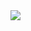 <img src="https://capsule-render.vercel.app/api?type=waving&color=timeGradient&height=300&section=header&text=Gardenii's Github&fontSize=90&fontAlignY=40" />
<!--
**jwc406/jwc406** is a ✨ _special_ ✨ repository because its `README.md` (this file) appears on your GitHub profile.
Here are some ideas to get you started:

- 🔭 I’m currently working on ...
- 🌱 I’m currently learning ...
- 👯 I’m looking to collaborate on ...
- 🤔 I’m looking for help with ...
- 💬 Ask me about ...
- 📫 How to reach me: ...
- 😄 Pronouns: ...
- ⚡ Fun fact: ...
-->
